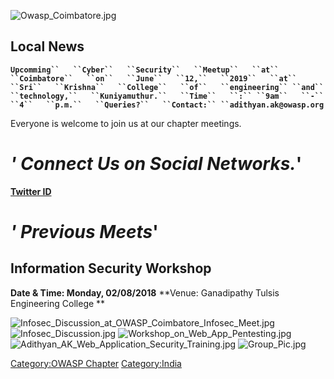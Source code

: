 ![Owasp_Coimbatore.jpg](Owasp_Coimbatore.jpg "Owasp_Coimbatore.jpg")

## Local News

**`Upcomming``   ``Cyber``   ``Security``   ``Meetup``   ``at``
 ``Coimbatore``   ``on``   ``June``   ``12,``   ``2019``   ``at``
 ``Sri``   ``Krishna``   ``College``   ``of``   ``engineering``
 ``and``   ``technology,``   ``Kuniyamuthur.``   ``Time``   ``:``
 ``9am``   ``-``   ``4``   ``p.m.``   ``Queries?``   ``Contact:``
 ``adithyan.ak@owasp.org`**

Everyone is welcome to join us at our chapter meetings.

# *' Connect Us on Social Networks.*'

**[Twitter ID](https://twitter.com/owaspcbe)**

# *' Previous Meets*'

## Information Security Workshop

**Date & Time: Monday, 02/08/2018** **Venue: Ganadipathy Tulsis
Engineering College
**

![Infosec_Discussion_at_OWASP_Coimbatore_Infosec_Meet.jpg](Infosec_Discussion_at_OWASP_Coimbatore_Infosec_Meet.jpg
"Infosec_Discussion_at_OWASP_Coimbatore_Infosec_Meet.jpg")
![Infosec_Discussion.jpg](Infosec_Discussion.jpg
"Infosec_Discussion.jpg")
![Workshop_on_Web_App_Pentesting.jpg](Workshop_on_Web_App_Pentesting.jpg
"Workshop_on_Web_App_Pentesting.jpg")
![Adithyan_AK_Web_Application_Security_Training.jpg](Adithyan_AK_Web_Application_Security_Training.jpg
"Adithyan_AK_Web_Application_Security_Training.jpg")
![Group_Pic.jpg](Group_Pic.jpg "Group_Pic.jpg")

[Category:OWASP Chapter](Category:OWASP_Chapter "wikilink")
[Category:India](Category:India "wikilink")